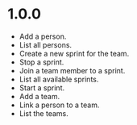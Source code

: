 1.0.0
=====

* Add a person.
* List all persons.
* Create a new sprint for the team.
* Stop a sprint.
* Join a team member to a sprint.
* List all available sprints.
* Start a sprint.
* Add a team.
* Link a person to a team.
* List the teams.
